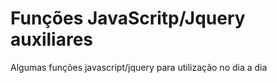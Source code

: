 # Funções JavaScritp/Jquery auxiliares 
Algumas funções javascript/jquery para utilização no dia a dia
